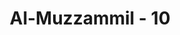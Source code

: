 ---
title: "Al-Muzzammil - 10"
no: 10
arabic_no: ١٠
ayah: وَاصْبِرْ عَلٰى مَا يَقُوْلُوْنَ وَاهْجُرْهُمْ هَجْرًا جَمِيْلًا 
translation: "Dan bersabarlah (Muhammad) terhadap apa yang mereka katakan dan tinggalkanlah mereka dengan cara yang baik."
tafsir: "Dalam ayat ini, Allah memerintahkan kepada Nabi Muhammad supaya sabar dan menahan diri menghadapi orang-orang musyrik yang melontarkan kata-kata yang tidak senonoh terhadap dirinya dan Tuhannya, karena kesabaran membawa kepada tercapainya cita-cita. Allah juga memerintahkan supaya Muhammad saw memutuskan pergaulan dengan orang-orang yang seperti itu dengan bijaksana tanpa melontarkan cercaan terhadap mereka. Dalam ayat lain, Allah berfirman:\n\nApabila engkau (Muhammad) melihat orang-orang memperolok-olokkan ayat-ayat Kami, maka tinggalkanlah mereka hingga mereka beralih ke pembicaraan lain. (al-An'am/6: 68)\n\nDan firman-Nya:\n\nMaka tinggalkanlah (Muhammad) orang yang berpaling dari peringatan Kami, dan dia hanya menginginkan kehidupan dunia. (an-Najm/53: 29)\n\nAllah juga berfirman:\n\nKarena itu berpalinglah kamu dari mereka, dan berilah mereka nasihat, dan katakanlah kepada mereka perkataan yang membekas pada jiwanya. (an-Nisa'/4: 63)"
---